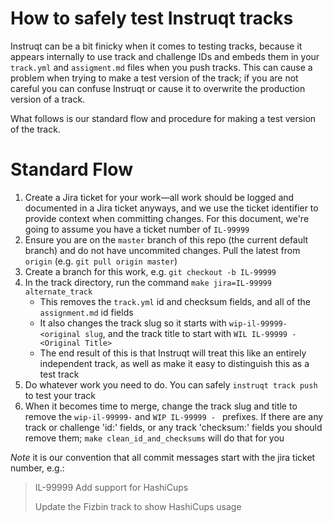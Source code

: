 # How to safely test Instruqt tracks

Instruqt can be a bit finicky when it comes to testing tracks, because
it appears internally to use track and challenge IDs and embeds them
in your `track.yml` and `assigment.md` files when you push tracks. This
can cause a problem when trying to make a test version of the track; if
you are not careful you can confuse Instruqt or cause it to overwrite
the production version of a track. 

What follows is our standard flow and procedure for making a test 
version of the track.

# Standard Flow

1. Create a Jira ticket for your work—all work should be logged and
   documented in a Jira ticket anyways, and we use the ticket identifier
   to provide context when committing changes. For this document, we're
   going to assume you have a ticket number of `IL-99999`
1. Ensure you are on the `master` branch of this repo (the current default
   branch) and do not have uncommited changes. Pull the latest from 
   `origin` (e.g. `git pull origin master`)
1. Create a branch for this work, e.g. `git checkout -b IL-99999`
1. In the track directory, run the command
   `make jira=IL-99999 alternate_track`
   - This removes the `track.yml` id and checksum fields, and all
     of the `assignment.md` id fields
   - It also changes the track slug so it starts with 
     `wip-il-99999-<original slug`, and the track title to start
     with `WIL IL-99999 - <Original Title>`
   - The end result of this is that Instruqt will treat this like
     an entirely independent track, as well as make it easy to
     distinguish this as a test track
1. Do whatever work you need to do. You can safely `instruqt track push`
   to test your track
1. When it becomes time to merge, change the track slug and title 
   to remove the `wip-il-99999-` and `WIP IL-99999 - ` prefixes. If there
   are any track or challenge 'id:' fields, or any track 'checksum:' fields
   you should remove them; `make clean_id_and_checksums` will do that for
   you

*Note* it is our convention that all commit messages start with the
jira ticket number, e.g.:

> IL-99999 Add support for HashiCups
>
> Update the Fizbin track to show HashiCups usage

